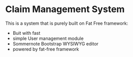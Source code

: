 Claim Management System
=======================

This is a system that is purely built on Fat Free framework:

* Buit with fast 
* simple User management module
* Sommernote Bootstrap WYSIWYG editor
* powered by fat-free framework
